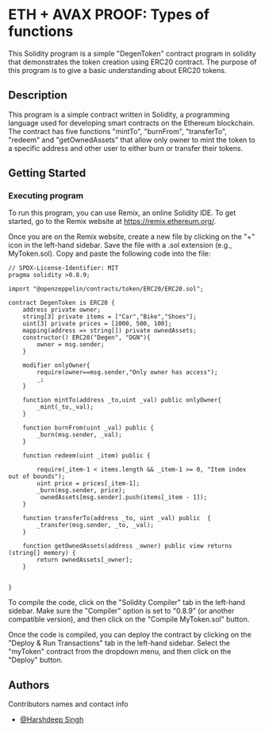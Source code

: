 # ETH + AVAX PROOF: Types of functions

This Solidity program is a simple "DegenToken" contract program in solidity that demonstrates the token creation using ERC20 contract. The purpose of this program is to give a basic understanding about ERC20 tokens.

## Description

This program is a simple contract written in Solidity, a programming language used for developing smart contracts on the Ethereum blockchain. The contract has five functions "mintTo", "burnFrom", "transferTo", "redeem" and "getOwnedAssets" that allow only owner to mint the token to a specific address and other user to either burn or transfer their tokens.

## Getting Started

### Executing program

To run this program, you can use Remix, an online Solidity IDE. To get started, go to the Remix website at https://remix.ethereum.org/.

Once you are on the Remix website, create a new file by clicking on the "+" icon in the left-hand sidebar. Save the file with a .sol extension (e.g., MyToken.sol). Copy and paste the following code into the file:
```solidity
// SPDX-License-Identifier: MIT
pragma solidity >0.8.9;

import "@openzeppelin/contracts/token/ERC20/ERC20.sol";

contract DegenToken is ERC20 {
    address private owner;
    string[3] private items = ["Car","Bike","Shoes"];
    uint[3] private prices = [1000, 500, 100];
    mapping(address => string[]) private ownedAssets;
    constructor() ERC20("Degen", "DGN"){
        owner = msg.sender;
    }

    modifier onlyOwner{
        require(owner==msg.sender,"Only owner has access");
        _;
    }

    function mintTo(address _to,uint _val) public onlyOwner{
        _mint(_to,_val);
    }

    function burnFrom(uint _val) public {
        _burn(msg.sender, _val);
    }

    function redeem(uint _item) public {

        require(_item-1 < items.length && _item-1 >= 0, "Item index out of bounds");
        uint price = prices[_item-1];
        _burn(msg.sender, price);
         ownedAssets[msg.sender].push(items[_item - 1]);
    }

    function transferTo(address _to, uint _val) public  {
        _transfer(msg.sender, _to, _val);
    }

    function getOwnedAssets(address _owner) public view returns (string[] memory) {
        return ownedAssets[_owner];
    }

    
}

```


To compile the code, click on the "Solidity Compiler" tab in the left-hand sidebar. Make sure the "Compiler" option is set to "0.8.9" (or another compatible version), and then click on the "Compile MyToken.sol" button.

Once the code is compiled, you can deploy the contract by clicking on the "Deploy & Run Transactions" tab in the left-hand sidebar. Select the "myToken" contract from the dropdown menu, and then click on the "Deploy" button.

## Authors

Contributors names and contact info
- [@Harshdeep Singh](https://github.com/Sudo-Harsh-learner)
